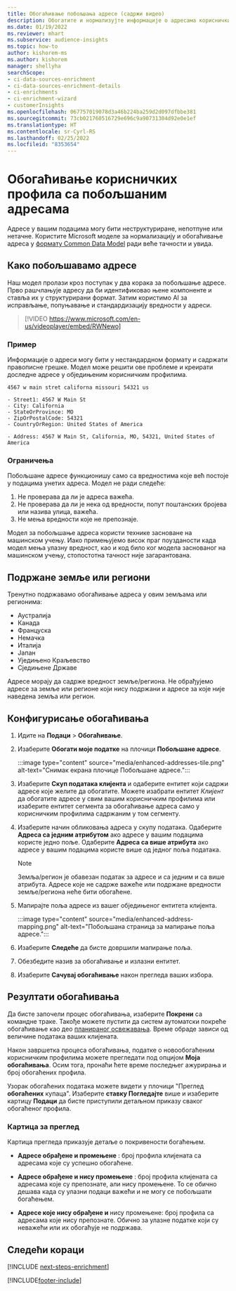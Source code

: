 ```yaml
---
title: Обогаћивање побољшања адресе (садржи видео)
description: Обогатите и нормализујте информације о адресама корисничких профила помоћу Microsoft модела.
ms.date: 01/19/2022
ms.reviewer: mhart
ms.subservice: audience-insights
ms.topic: how-to
author: kishorem-ms
ms.author: kishorem
manager: shellyha
searchScope:
- ci-data-sources-enrichment
- ci-data-sources-enrichment-details
- ci-enrichments
- ci-enrichment-wizard
- customerInsights
ms.openlocfilehash: 067757019078d3a46b224ba259d2d097dfbbe381
ms.sourcegitcommit: 73cb021760516729e696c9a90731304d92e0e1ef
ms.translationtype: HT
ms.contentlocale: sr-Cyrl-RS
ms.lasthandoff: 02/25/2022
ms.locfileid: "8353654"
---
```

# <a name="enrichment-of-customer-profiles-with-enhanced-addresses"></a>Обогаћивање корисничких профила са побољшаним адресама

Адресе у вашим подацима могу бити неструктуриране, непотпуне или нетачне. Користите Microsoft моделе за нормализацију и обогаћивање адреса у [формату Common Data Model](/common-data-model/schema/core/applicationcommon/address) ради веће тачности и увида.

## <a name="how-we-enhance-addresses"></a>Како побољшавамо адресе

Наш модел пролази кроз поступак у два корака за побољшање адресе. Прво рашчлањује адресу да би идентификовао њене компоненте и ставља их у структурирани формат. Затим користимо AI за исправљање, попуњавање и стандардизацију вредности у адреси.

> [!VIDEO https://www.microsoft.com/en-us/videoplayer/embed/RWNewo]

### <a name="example"></a>Пример

Информације о адреси могу бити у нестандардном формату и садржати правописне грешке. Модел може решити ове проблеме и креирати доследне адресе у обједињеним корисничким профилима.

```Input
4567 w main stret californa missouri 54321 us
```

```Output
- Street1: 4567 W Main St
- City: California
- StateOrProvince: MO
- ZipOrPostalCode: 54321
- CountryOrRegion: United States of America

- Address: 4567 W Main St, California, MO, 54321, United States of America
```

### <a name="limitations"></a>Ограничења

Побољшане адресе функционишу само са вредностима које већ постоје у подацима унетих адреса. Модел не ради следеће: 

1. Не проверава да ли је адреса важећа.
2. Не проверава да ли је нека од вредности, попут поштанских бројева или назива улица, важећа.
3. Не мења вредности које не препознаје.

Модел за побољшање адреса користи технике засноване на машинском учењу. Иако примењујемо висок праг поузданости када модел мења улазну вредност, као и код било ког модела заснованог на машинском учењу, стопостотна тачност није загарантована.

## <a name="supported-countries-or-regions"></a>Подржане земље или региони

Тренутно подржавамо обогаћивање адреса у овим земљама или регионима: 

- Аустралија
- Канада
- Француска
- Немачка
- Италија
- Јапан
- Уједињено Краљевство
- Сједињене Државе

Адресе морају да садрже вредност земље/региона. Не обрађујемо адресе за земље или регионе који нису подржани и адресе за које није наведена земља или регион.

## <a name="configure-the-enrichment"></a>Конфигурисање обогаћивања

1. Идите на **Подаци** > **Обогаћивање**.

1. Изаберите **Обогати моје податке** на плочици **Побољшане адресе**.

   :::image type="content" source="media/enhanced-addresses-tile.png" alt-text="Снимак екрана плочице Побољшане адресе.":::

1. Изаберите **Скуп података клијента** и одаберите ентитет који садржи адресе које желите да обогатите. Можете изабрати ентитет *Клијент* да обогатите адресе у свим вашим корисничким профилима или изаберите ентитет сегмента за обогаћивање адреса само у корисничким профилима садржаним у том сегменту.

1. Изаберите начин обликовања адреса у скупу података. Одаберите **Адреса са једним атрибутом** ако адресе у вашим подацима користе једно поље. Одаберите **Адреса са више атрибута** ако адресе у вашим подацима користе више од једног поља података.

   > [!NOTE]
   > Земља/регион је обавезан податак за адресе и са једним и са више атрибута. Адресе које не садрже важеће или подржане вредности земље/региона неће бити обогаћене.

1.  Мапирајте поља адресе из вашег обједињеног ентитета клијента.

    :::image type="content" source="media/enhanced-address-mapping.png" alt-text="Побољшана страница за мапирање поља адресе.":::

1. Изаберите **Следеће** да бисте довршили мапирање поља.

1. Обезбедите назив за обогаћивање и излазни ентитет.

1. Изаберите **Сачувај обогаћивање** након прегледа ваших избора.

## <a name="enrichment-results"></a>Резултати обогаћивања

Да бисте започели процес обогаћивања, изаберите **Покрени** са командне траке. Такође можете пустити да систем аутоматски покреће обогаћивање као део [планираног освежавања](system.md#schedule-tab). Време обраде зависи од величине података ваших клијената.

Након завршетка процеса обогаћивања, податке о новообогаћеним корисничким профилима можете прегледати под опцијом **Моја обогаћивања**. Осим тога, пронаћи ћете време последњег ажурирања и број обогаћених профила.

Узорак обогаћених података можете видети у плочици "Преглед **обогаћених** купаца". Изаберите **ставку Погледајте** више и изаберите картицу **Подаци** да бисте приступили детаљном приказу сваког обогаћеног профила.

### <a name="overview-card"></a>Картица за преглед

Картица прегледа приказује детаље о покривености богаћењем. 

* **Адресе обрађене и промењене** : број профила клијената са адресама које су успешно обогаћене.

* **Адресе обрађене и нису промењене** : број профила клијената са адресама које су препознате, али нису промењене. То се обично дешава када су улазни подаци важећи и не могу се побољшати богаћењем.

* **Адресе које нису обрађене и** нису промењене: број профила са адресама које нису препознате. Обично за улазне податке који су неважећи или их обогаћује не подржава.

## <a name="next-steps"></a>Следећи кораци

[!INCLUDE [next-steps-enrichment](../includes/next-steps-enrichment.md)]

[!INCLUDE[footer-include](../includes/footer-banner.md)]
